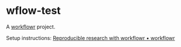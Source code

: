 # wflow-test

A [workflowr][] project.

[workflowr]: https://github.com/jdblischak/workflowr

Setup instructions: [Reproducible research with workflowr • workflowr](https://jdblischak.github.io/workflowr/articles/wflow-09-workshop.html)

